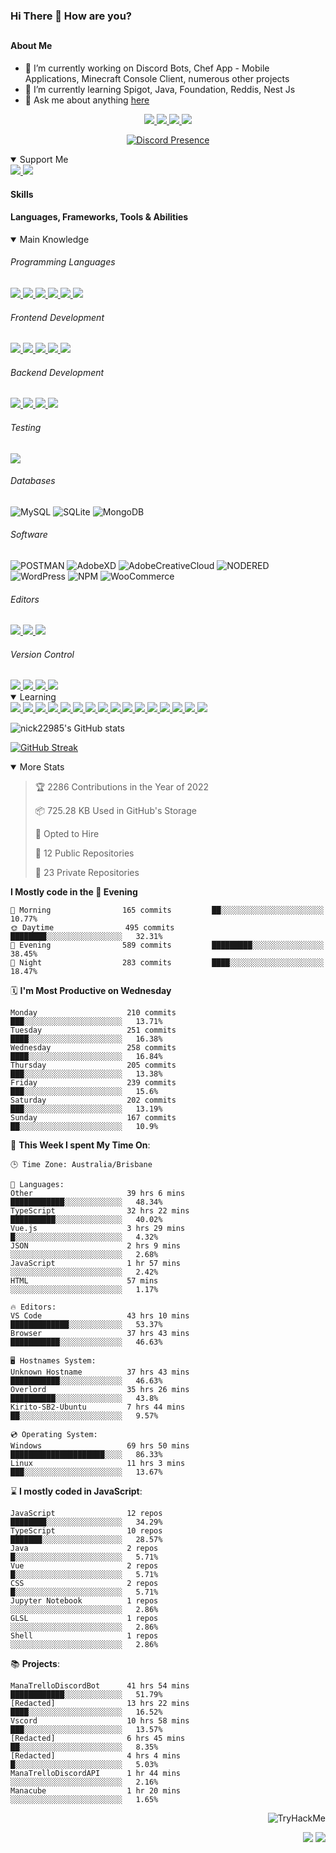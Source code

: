 ### Hi There 👋 How are you?

## <h4>About Me</h4>

- 🔭 I’m currently working on Discord Bots, Chef App - Mobile Applications, Minecraft Console Client, numerous other projects
- 🌱 I’m currently learning Spigot, Java, Foundation, Reddis, Nest Js
- 💬 Ask me about anything [here](https://github.com/nick22985/nick22985/issues)

<p align="center">
	<a href="https://discordapp.com/users/221602145462386688">
		<img src="https://img.shields.io/badge/Discord-5865F2.svg?&style=for-the-badge&logo=Discord&logoColor=white"/>
	</a>
	<a href="https://www.youtube.com/channel/UChZvyaTJSq0PweGmTpjPjRw">
		<img src="https://img.shields.io/badge/YouTube-FF0000.svg?&style=for-the-badge&logo=YouTube&logoColor=white"/>
	</a>
	<a href="https://twitter.com/nick22985">
		<img src="https://img.shields.io/badge/Twitter-1DA1F2.svg?&style=for-the-badge&logo=Twitter&logoColor=white"/>
	</a>
	<a href="https://www.npmjs.com/~nick22985">
		<img src="https://img.shields.io/badge/npm-CB3837.svg?&style=for-the-badge&logo=NPM&logoColor=white"/>
	</a>
</p>
<p align="center">
	<a href="https://discord.com/users/221602145462386688" target="_blank" rel="nofollow">
		<img src="https://lanyard-profile-readme.vercel.app/api/221602145462386688?hideStatus=true&animated=true&hideDiscrim=false" alt="Discord Presence" align="center">
	</a>
</p>


<details open="true">
<summary>Support Me</summary>

<a href="http://patreon.com/nick22985">
	<img src="https://img.shields.io/badge/Patreon-FF424D.svg?&style=flat-square&logo=patreon&logoColor=white"/>
</a>
<a href="https://www.buymeacoffee.com/nick22985">
	<img src="https://img.shields.io/badge/Buy%20Me%20A%20Coffee-FFDD00.svg?&style=flat-square&logo=buymeacoffee&logoColor=white"/>
</a>

	
</details>

<h4>Skills</h4>
<h4>Languages, Frameworks, Tools & Abilities </h4>
<details open="true">
<summary>Main Knowledge</summary>

<h6>Programming Languages</h6>
<a href="">
	<img src="https://img.shields.io/badge/JavaScript-323330.svg?&style=flat-square&logo=javascript&logoColor=%23F7DF1E"/>
</a>
<a href="">
	<img src="https://img.shields.io/badge/TYPESCRIPT-%23007ACC.svg?&style=flat-square&logo=typescript&logoColor=white"/>
</a>
<a href="">
	<img src="https://img.shields.io/badge/PYTHON-3776AB.svg?&style=flat-square&logo=python&logoColor=white"/>
</a>
<a href="">
	<img src="https://img.shields.io/badge/C-3776AB.svg?&style=flat-square&logo=C&logoColor=white"/>
</a>
<a href="">
	<img src="https://img.shields.io/badge/C%23-239120.svg?&style=flat-square&logo=C-Sharp&logoColor=white"/>
</a>
<a href="">
	<img src="https://img.shields.io/badge/.Net-512BD4.svg?&style=flat-square&logo=.NET&logoColor=white"/>
</a>

<h6> Frontend Development </h6>
<a href="">
	<img src="https://img.shields.io/badge/React-61DAFB?style=flat-square&logo=react&logoColor=white"/>
</a>
<a href="">
	<img src="https://img.shields.io/badge/CSS3-%231572B6.svg?&style=flat-square&logo=css3&logoColor=white"/>
</a>
<a href="">
	<img src="https://img.shields.io/badge/HTML5-E34F26.svg?&style=flat-square&logo=html5&logoColor=white"/>
</a>
<a href="">
	<img src="https://img.shields.io/badge/Blazor-512BD4.svg?&style=flat-square&logo=Blazor&logoColor=white"/>
</a>
<a href="">
	<img src="https://img.shields.io/badge/Tailwind-06B6D4.svg?&style=flat-square&logo=tailwindcss&logoColor=white"/>
</a>

<h6> Backend Development </h6>
<a href="">
	<img src="https://img.shields.io/badge/NODEJS-339933.svg?&style=flat-square&logo=node.js&logoColor=white"/>
</a>
<a href="">
	<img src="https://img.shields.io/badge/NGINX-269539.svg?&style=flat-square&logo=nginx&logoColor=white"/>
</a>
<a href="">
	<img src="https://img.shields.io/badge/GRAPHQL-E10098.svg?&style=flat-square&logo=graphql&logoColor=white"/>
</a>
<a href="">
	<img src="https://img.shields.io/badge/express-000000?style=flat-square&logo=express&logoColor=white"/>
</a>

<h6>Testing</h6>
<a href="">
	<img src="https://img.shields.io/badge/cypress-17202C?style=flat-square&logo=cypress&logoColor=white"/>
</a>

<h6> Databases </h6>

![MySQL](https://img.shields.io/badge/MySQL-4479A1.svg?&style=flat-square&logo=mysql&logoColor=white)
![SQLite](https://img.shields.io/badge/SQLite-003B57.svg?&style=flat-square&logo=sqlite&logoColor=white)
![MongoDB](https://img.shields.io/badge/MONGODB-47A248.svg?&style=flat-square&logo=mongodb&logoColor=white)

<h6>Software</h6>

![POSTMAN](https://img.shields.io/badge/Postman-FF6C37.svg?&style=flat-square&logo=postman&logoColor=white)
![AdobeXD](https://img.shields.io/badge/Adobe%20XD-FF61F6.svg?&style=flat-square&logo=Adobe-XD&logoColor=black)
![AdobeCreativeCloud](https://img.shields.io/badge/Adobe%20Creative%20Cloud-DA1F26.svg?&style=flat-square&logo=Adobe-Creative-Cloud&logoColor=white)
![NODERED](https://img.shields.io/badge/node%20red-8F0000.svg?&style=flat-square&logo=node-red&logoColor=white)
![WordPress](https://img.shields.io/badge/Wordpress-21759B.svg?&style=flat-square&logo=wordpress&logoColor=white)
![NPM](https://img.shields.io/badge/npm-CB3837.svg?&style=flat-square&logo=npm&logoColor=white)
![WooCommerce](https://img.shields.io/badge/WooCommerce-96588A.svg?&style=flat-square&logo=WooCommerce&logoColor=white)

<h6> Editors </h6>
<a href="">
	<img src="https://img.shields.io/badge/VSCODE-007ACC.svg?&style=flat-square&logo=visual-studio-code"/>
</a>
<a href="">
	<img src="https://img.shields.io/badge/Visual%20Studio-5C2D91.svg?&style=flat-square&logo=visual-studio"/>
</a>
<a href="">
	<img src="https://img.shields.io/badge/INTELLIJ-000000.svg?&style=flat-square&logo=intellij-idea"/>
</a>

<h6>Version Control</h6>
<a href="">
	<img src="https://img.shields.io/badge/GITHUB-%23121011.svg?&style=flat-square&logo=github&logoColor=white"/>
</a>
<a href="">
	<img src="https://img.shields.io/badge/GITLAB-%23181717.svg?&style=flat-square&logo=gitlab&logoColor=white"/>
</a>
<a href="">
	<img src="https://img.shields.io/badge/GIT-%23F05033.svg?&style=flat-square&logo=git&logoColor=white"/>
</a>
<a href="">
	<img src="https://img.shields.io/badge/-BitBucket-darkblue?style=flat-square&logo=bitbucket"/>
</a>

<!-- <br><br><br><br>

![MicrosoftAzure](https://img.shields.io/badge/Microsoft%20Azure-232F7E?style=flat-square&logo=microsoft-azure)
![GoogleCloud](https://img.shields.io/badge/Google%20Cloud-black?style=flat-square&logo=google-cloud)
![DigitalOcean](https://img.shields.io/badge/-Digital%20Ocean-darkblue?style=flat-square&logo=digitalocean)
![Heroku](https://img.shields.io/badge/-Heroku-430098?style=flat-square&logo=heroku)
![RaspberryPi](https://img.shields.io/badge/-Raspberry%20Pi-C51A4A?style=flat-square&logo=Raspberry-Pi)
![LINUX](https://img.shields.io/badge/LINUX-FCC624?style=flat-square-square&logo=linux&logoColor=black) -->

</details>
<details open="true">
<summary>Learning</summary>
<a href="">
	<img src="(https://img.shields.io/badge/JAVA-007396.svg?&style=flat-square&logo=java&logoColor=white"/>
</a>	

<a href="">
	<img src="https://img.shields.io/badge/FIREBASE-FFCA28.svg?&style=flat-square&logo=firebase&logoColor=black"/>
</a>		
<a href="">
	<img src="https://img.shields.io/badge/KUBERNETES-326CE5.svg?&style=flat-square&logo=kubernetes&logoColor=white"/>
</a>	
<a href="">
	<img src="https://img.shields.io/badge/GITHUB%20ACTIONS-2088FF.svg?&style=flat-square&logo=github-actions&logoColor=white"/>
</a>	
<a href="">
	<img src="https://img.shields.io/badge/AMAZON%20AWS-232F3E.svg?&style=flat-square&logo=amazon-aws&logoColor=white"/>
</a>		
<a href="">
	<img src="https://img.shields.io/badge/JQUERY-0769AD.svg?&style=flat-square&logo=jquery&logoColor=white"/>
</a>	
<a href="">
	<img src="https://img.shields.io/badge/PHP-777BB4.svg?&style=flat-square&logo=php&logoColor=white"/>
</a>		
<a href="">
	<img src="https://img.shields.io/badge/DOCKER-2496ED.svg?&style=flat-square&logo=docker&logoColor=white"/>
</a>		
<a href="">
	<img src="https://img.shields.io/badge/Vue.js-4FC08D?style=flat-square&logo=Vue.js&logoColor=white"/>
</a>
<a href="">
	<img src="https://img.shields.io/badge/Vuetify-1867C0?style=flat-square&logo=vuetify"/>
</a>
<a href="">
	<img src="https://img.shields.io/badge/Bootstrap-7952B3?style=flat-square&logo=bootstrap&logoColor=white"/>
</a>
<a href="">
	<img src="https://img.shields.io/badge/NesJs-E0234E?style=flat-square&logo=nestjs&logoColor=white"/>
</a>
<a href="">
	<img src="https://img.shields.io/badge/Nextjs-000000?style=flat-square&logo=next.js&logoColor=white"/>
</a>
<a href="">
	<img src="https://img.shields.io/badge/Electron-47848F?style=flat-square&logo=electron&logoColor=white"/>
</a>
<a href="">
	<img src="https://img.shields.io/badge/webpack-8DD6F9?style=flat-square&logo=webpack&logoColor=white"/>
</a>
<a href="">
	<img src="https://img.shields.io/badge/redis-DC382D?style=flat-square&logo=redis&logoColor=white"/>
</a>

</details>

![nick22985's GitHub stats](https://github-readme-stats.vercel.app/api?username=nick22985&count_private=true&show_icons=true&theme=github_dark)

[![GitHub Streak](https://streak-stats.demolab.com/?user=Nick22985&theme=dark&hide_border=true)](https://git.io/streak-stats)

<details open="false">
<summary>More Stats</summary>

<!--START_SECTION:devStats-->
> 🏆 2286 Contributions in the Year of 2022
>
> 📦 725.28 KB Used in GitHub's Storage
>
> 💼 Opted to Hire
>
> 📖 12 Public Repositories
>
> 🔐 23 Private Repositories

**I Mostly code in the 🌆 Evening**
```text
🌅 Morning                165 commits         ██░░░░░░░░░░░░░░░░░░░░░░░   10.77%
🌞 Daytime                495 commits         ████████░░░░░░░░░░░░░░░░░   32.31%
🌆 Evening                589 commits         █████████░░░░░░░░░░░░░░░░   38.45%
🌙 Night                  283 commits         ████░░░░░░░░░░░░░░░░░░░░░   18.47%
```
🗓️ **I'm Most Productive on Wednesday**
```text
Monday                    210 commits         ███░░░░░░░░░░░░░░░░░░░░░░   13.71%
Tuesday                   251 commits         ████░░░░░░░░░░░░░░░░░░░░░   16.38%
Wednesday                 258 commits         ████░░░░░░░░░░░░░░░░░░░░░   16.84%
Thursday                  205 commits         ███░░░░░░░░░░░░░░░░░░░░░░   13.38%
Friday                    239 commits         ███░░░░░░░░░░░░░░░░░░░░░░   15.6%
Saturday                  202 commits         ███░░░░░░░░░░░░░░░░░░░░░░   13.19%
Sunday                    167 commits         ██░░░░░░░░░░░░░░░░░░░░░░░   10.9%
```
🚀 **This Week I spent My Time On**:
```text
🕒 Time Zone: Australia/Brisbane

💬 Languages:
Other                     39 hrs 6 mins       ████████████░░░░░░░░░░░░░   48.34%
TypeScript                32 hrs 22 mins      ██████████░░░░░░░░░░░░░░░   40.02%
Vue.js                    3 hrs 29 mins       █░░░░░░░░░░░░░░░░░░░░░░░░   4.32%
JSON                      2 hrs 9 mins        ░░░░░░░░░░░░░░░░░░░░░░░░░   2.68%
JavaScript                1 hr 57 mins        ░░░░░░░░░░░░░░░░░░░░░░░░░   2.42%
HTML                      57 mins             ░░░░░░░░░░░░░░░░░░░░░░░░░   1.17%

🔥 Editors:
VS Code                   43 hrs 10 mins      █████████████░░░░░░░░░░░░   53.37%
Browser                   37 hrs 43 mins      ███████████░░░░░░░░░░░░░░   46.63%

🖥️ Hostnames System:
Unknown Hostname          37 hrs 43 mins      ███████████░░░░░░░░░░░░░░   46.63%
Overlord                  35 hrs 26 mins      ██████████░░░░░░░░░░░░░░░   43.8%
Kirito-SB2-Ubuntu         7 hrs 44 mins       ██░░░░░░░░░░░░░░░░░░░░░░░   9.57%

💿 Operating System:
Windows                   69 hrs 50 mins      █████████████████████░░░░   86.33%
Linux                     11 hrs 3 mins       ███░░░░░░░░░░░░░░░░░░░░░░   13.67%
```
⌛ **I mostly coded in JavaScript**:
```text
JavaScript                12 repos            ████████░░░░░░░░░░░░░░░░░   34.29%
TypeScript                10 repos            ███████░░░░░░░░░░░░░░░░░░   28.57%
Java                      2 repos             █░░░░░░░░░░░░░░░░░░░░░░░░   5.71%
Vue                       2 repos             █░░░░░░░░░░░░░░░░░░░░░░░░   5.71%
CSS                       2 repos             █░░░░░░░░░░░░░░░░░░░░░░░░   5.71%
Jupyter Notebook          1 repos             ░░░░░░░░░░░░░░░░░░░░░░░░░   2.86%
GLSL                      1 repos             ░░░░░░░░░░░░░░░░░░░░░░░░░   2.86%
Shell                     1 repos             ░░░░░░░░░░░░░░░░░░░░░░░░░   2.86%
```
📚 **Projects**:
```text
ManaTrelloDiscordBot      41 hrs 54 mins      ████████████░░░░░░░░░░░░░   51.79%
[Redacted]                13 hrs 22 mins      ████░░░░░░░░░░░░░░░░░░░░░   16.52%
Vscord                    10 hrs 58 mins      ███░░░░░░░░░░░░░░░░░░░░░░   13.57%
[Redacted]                6 hrs 45 mins       ██░░░░░░░░░░░░░░░░░░░░░░░   8.35%
[Redacted]                4 hrs 4 mins        █░░░░░░░░░░░░░░░░░░░░░░░░   5.03%
ManaTrelloDiscordAPI      1 hr 44 mins        ░░░░░░░░░░░░░░░░░░░░░░░░░   2.16%
Manacube                  1 hr 20 mins        ░░░░░░░░░░░░░░░░░░░░░░░░░   1.65%
```
<!--END_SECTION:devStats-->
</details>
<p align="right">
    <img src="https://tryhackme-badges.s3.amazonaws.com/nick22985.png" alt="TryHackMe">
</p>
<p align="right">
    <img src="https://www.codewars.com/users/nick22985/badges/micro"/>
    <img src="https://wakatime.com/badge/user/06ef56ec-e763-432c-a1cc-83e10de5b5a3.svg"/>
</p>
